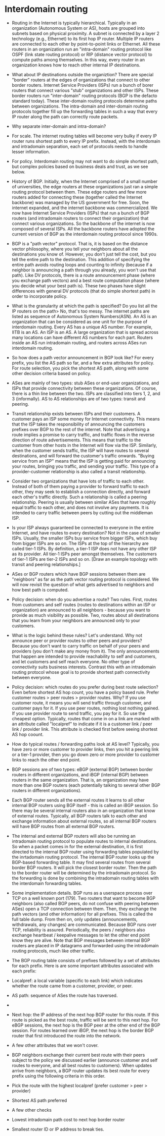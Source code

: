 Interdomain routing
====================

* Routing in the Internet is typically hierarchical. Typically in an
  organization (Autonomous System or AS), hosts are grouped into
  subnets based on physical proximity. A subnet is connected by a
  layer 2 technology (e.g., Ethernet) to its first hop IP
  router. Multiple IP routers are connected to each other by
  point-to-point links or Ethernet. All these routers in an
  organization run an "intra-domain" routing protocol like OSPF (link
  state routing protocol) or RIP (distance vector protocol) to compute
  paths among themselves. In this way, every router in an organization
  knows how to reach other internal IP destinations.

* What about IP destinations outside the organiztion? There are
  special "border" routers at the edges of organizations that connect
  to other border routers. Internet Service Providers (ISPs) run a
  bunch of borer routers that connect various "stub" organizations and
  other ISPs. These border routers run "inter-domain" routing
  protocols (BGP is the defacto standard today). These inter-domain
  routing protocols determine paths between organizations. The
  intra-domain and inter-domain routing protocols together fill up the
  forwarding tables in such a way that every IP router along the path
  can correctly route packets.

* Why separate inter-domain and intra-domain? 

- For scale. The internet routing tables will become very bulky if
  every IP router runs shortest path to every IP prefix. Instead, with
  the interdomain and intradomain separation, each set of protocols
  needs to handle lesser information.

- For policy. Interdomain routing may not want to do simple shortest
  path, but complex policies based on business deals and trust, as we
  see below.

* History of BGP. Initially, when the Internet comprised of a small
  number of universities, the edge routers at these organizations just
  ran a simple routing protocol between them. These edge routers and
  few more routers added for connecting these (together called the
  Internet backbone) was managed by the US government for free. Soon,
  the internet expanded, and the internet backbone was
  commercialized. We now have Internet Service Providers (ISPs) that
  run a bunch of BGP routers (and intradomain routers to connect their
  organization) that connect various organizations. So the backbone of
  the internet is now composed of several ISPs. All the backbone
  routers have adopted the current version of BGP as the interdomain
  routing protocol since 1990s.

* BGP is a "path vector" protocol. That is, it is based on the
  distance vector philosophy, where you tell your neighbors about all
  the destinations you know of. However, you don't just tell the cost,
  but you tell the entire path to the destination. This addition of
  specifying the entire path avoids routing loops and counting to
  infinity (because if a neighbor is announcing a path through you
  already, you won't use that path). Like DV protocols, there is a
  route announcement phase (where you exchange path vectors) and a
  best route computation phase (where you decide what your best path
  is). These two phases have slight differences with general DV
  protocols (that do simple shortest path) in order to incorporate
  policy.

* What is the granularity at which the path is specified? Do you list
  all the IP routers on the path> No, that's too messy. The internet
  paths are listed as sequence of Autonomous System Numbers(ASN). An
  AS is an organization that can be considered as one unit for the
  purpose of interdomain routing. Every AS has a unique AS number. For
  example, IITB is an AS. An ISP is an AS. A large organization that
  is spread across many locations can have different AS numbers for
  each part. Routers inside an AS run intradomain routing, and routers
  across ASes run interdomain routing.

* So how does a path vector announcement in BGP look like? For every
  prefix, you list the AS path so far, and a few extra attributes for
  policy. For route selection, you pick the shortest AS path, along
  with some other decision criteria based on policy. 

* ASes are mainly of two types: stub ASes or end-user organizations,
  and ISPs that provide connectivity between these organizations. Of
  course, there is a thin line between the two. ISPs are classified
  into tiers 1, 2, and 3 (informally). AS to AS relationships are of
  two types: transit and peering.

* Transit relationship exists between ISPs and their customers. A
  customer pays an ISP some money for Internet connectivity. This
  means that the ISP takes the responsibility of announcing the
  customers prefixes over BGP to the rest of the internet. Note that
  advertising a route implies a promise to carry traffic, and traffic
  flows in the reverse direction of route advertisements. This means
  that traffic to the customer from other hosts in the Internet will
  flow via the ISP. Similarly, when the customer sends traffic, the
  ISP will have routes to several destinations, and will forward the
  customer's traffic onwards. "Buying service from an ISP" means that
  the ISP is getting paid for announcing your routes, bringing you
  traffic, and sending your traffic. This type of a provider-customer
  relationship is also called a transit relationship.

* Consider two organizations that have lots of traffic to each
  other. Instead of both of them paying a provider to forward traffic
  to each other, they may seek to establish a connection directly, and
  forward each other's traffic directly. Such a relationship is called
  a peering relationship. Peering is usually between similar ASes that
  have roughly equal traffic to each other, and does not involve any
  payments. It is intended to carry traffic between peers by cutting
  out the middleman ISP.

* Is your ISP always guaranteed be connected to everyone in the entire
  Internet, and have routes to every destination? Not in the case of
  smaller ISPs. Usually, the smaller ISPs buy service from bigger
  ISPs, which buy from bigger ISPs are so on. The ISPs at the top of
  the hierarchy are called tier-1 ISPs. By definition, a tier-1 ISP
  does not have any other ISP as its provider. All tier-1 ISPs peer
  amongst themselves. The customers of tier-1 ISPs are tier-2 ISPs and
  so on. [Draw an example topology with transit and peering
  relationships.]

* ASes or BGP routers which have BGP sessions between them are
  "neighbors" as far as the path vector routing protocol is
  considered. We will now revisit the question of what gets advertised
  to neighbors and how best path is computed.

* Policy decision: when do you advertise a route? Two rules. First,
  routes from customers and self routes (routes to destinations within
  an ISP or organization) are announced to all neighbors - because you
  want to provide as much visibility as possible. Two, routes about
  all destinations that you learn from your neighbors are announced
  only to your customers. 

* What is the logic behind these rules? Let's understand. Why not
  announce peer or provider routes to other peers and providers?
  Because you don't want to carry traffic on behalf of your peers and
  providers (you don't make any money from it). The only announcements
  that happen are intended to provide reachability to self and
  customers, and let customers and self reach everyone. No other type
  of connectivity suits business interests. Contrast this with an
  intradomain routing protocol whose goal is to provide shortest path
  connectivity between everyone.

* Policy decision: which routes do you prefer during best route
  selection? Even before shortest AS hop count, you have a policy
  based rule. Prefer customer routes > peer routes > provider
  routes. Why? If you use customer route, it means you will send
  traffic through customer, and customer pays for it. If you use peer
  routes, nothing lost nothing gained. If you use provider route to
  send traffic, you pay for it. So use the cheapest option. Typically,
  routes that come in on a link are marked with an attribute called
  "localpref" to indicate if it is a customer link / peer link /
  provider link. This attribute is checked first before seeing
  shortest AS hop coount.

* How do typical routes / forwarding paths look at AS level?
  Typically, you have zero or more customer to provider links, then
  you hit a peering link or a tier-1 provider, then you go down zero
  or more provider to customer links to reach the other end point.

* BGP sessions are of two types: eBGP (external BGP) between border
  routers in different organizations, and iBGP (internal BGP) between
  routers in the same organization. That is, an organization may have
  more than one BGP routers (each potentially talking to several other
  BGP routers in different organizations).
 
 - Each BGP router sends all the external routes it learns to all other
  internal BGP routers using BGP itself - this is called an iBGP session.
  So there may be several internal routers also in an organization that
  know of external routes. Typically, all BGP routers talk to each other
  and exchange information about external routes, so all internal BGP
  routers will have BGP routes from all external BGP routers. 
  
 - The internal and external BGP routers will also be running an
  intradomain routing protocol to populate routes to internal
  destinations. So when a packet comes in for the external
  destination, it is first directed to the internal BGP router using
  forwarding tables populated by the inrtadomain routing protocol. The
  internal BGP router looks up the BGP-based forwarding table. It may
  find several routes from several border BGP routers. It will pick
  the closest border router. Then the path to the border router will
  be determined by the intradomain protocol. So the forwarding is done
  by combining the intradomain routing tables with the interdomain
  forwarding tables.

* Some implementation details. BGP runs as a userspace process over
  TCP on a well known port (179). Two routers that want to become BGP
  neighbors (also called BGP peers, do not confuse with peering
  between ASes) open a TCP connection between them. Then, they
  exchange the path vectors (and other information) for all
  prefixes. This is called the full table dump. From then on, only
  updates (announcements, withdrawals, any changes) are
  communicated. Because BGP runs over TCP, reliability is
  assured. Periodically, the peers / neighbors also exchange heartbeat
  / keepalive messages to let the other end point know they are
  alive. Note that BGP messages between internal BGP routers are
  placed in IP datagrams and forwarded using the intradomain routing
  protocols, much like other traffic.

* The BGP routing table consists of prefixes followed by a set of
  attributes for each prefix. Here is are some important attributes
  associated with each prefix:

- Localpref: a local variable (specific to each link) which indicates
  whether the route came from a customer, provider, or peer.

- AS path: sequence of ASes the route has traversed.
-
- Next hop: the IP address of the next hop BGP router for this
  route. If this route is picked as the best route, traffic will be
  sent to this next hop. For eBGP sessions, the next hop is the BGP
  peer at the other end of the BGP session. For routes learned over
  iBGP, the next hop is the border BGP router that first introduced
  the route into the network.

- A few other attributes that we won't cover.

* BGP neighbors exchange their current best route with their peers
  subject to the policy we discussed earlier (announce customer and
  self routes to everyone, and all best routes to customers). When
  updates arrive from neighbors, a BGP router updates its best route
  for every prefix using the following criteria in this order.

- Pick the route with the highest localpref (prefer customer > peer > provider)

- Shortest AS path preferred

- A few other checks

- Lowest intradomain path cost to next hop border router

- Smallest router ID or IP address to break ties.

